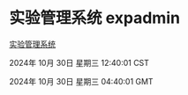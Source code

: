 # 实验管理系统 expadmin
[实验管理系统](http://219.139.197.74:56808/expadmin-782313d2-e1b1-4ea7-932e-3a55e6a1a4d0/)

2024年 10月 30日 星期三 12:40:01 CST

2024年 10月 30日 星期三 04:40:01 GMT
